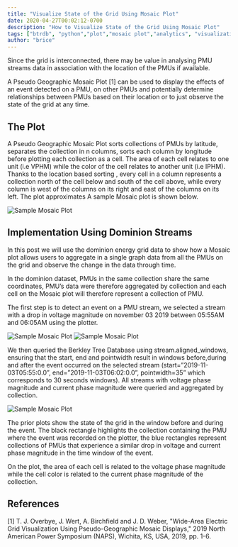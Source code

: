 ```yaml
---
title: "Visualize State of the Grid Using Mosaic Plot"
date: 2020-04-27T00:02:12-0700
description: "How to Visualize State of the Grid Using Mosaic Plot"
tags: ["btrdb", "python","plot","mosaic plot","analytics", "visualization"]
author: "brice"
---
```


Since the grid is interconnected, there may be value in analysing PMU streams data in association with the location of the PMUs if available.

A Pseudo Geographic Mosaic Plot [1] can be used to display the effects of an event detected on a PMU, on other PMUs and potentially determine relationships between PMUs based on their location or to just observe the state of the grid at any time.

## The Plot
 
A Pseudo Geographic Mosaic Plot sorts collections of PMUs by latitude, separates the collection in n columns, sorts each column by longitude before plotting each collection as a cell. The area of each cell relates to one unit (i.e VPHM) while the color of the cell relates to another unit (i.e IPHM).
 Thanks to the location based sorting , every cell in a column represents a collection north of the cell below and south of the cell above, while every column is west of the columns on its right and east of the columns on its left. The plot approximates 
A sample Mosaic plot is shown below.

![Sample Mosaic Plot](/media/post/2020-04-27-mosaic-plot/sample_mosaic_plot.png)

## Implementation Using Dominion Streams

In this post we will use the dominion energy grid data to show how a Mosaic plot allows users to aggregate in a single graph data from all the PMUs on the grid and observe the change in the data through time.

In the dominion dataset, PMUs in the same collection share the same coordinates, PMU’s data were therefore aggregated by collection and each cell on the Mosaic plot will therefore represent a collection of PMU. 

The first step is to detect an event on a PMU stream, we selected a stream with a drop in voltage magnitude on november 03 2019 between 05:55AM and 06:05AM using the plotter.

![Sample Mosaic Plot](/media/post/2020-04-27-mosaic-plot/index_event_on_plotter.png)
![Sample Mosaic Plot](/media/post/2020-04-27-mosaic-plot/zoomed_event_on_plotter.png)

We then queried the Berkley Tree Database using stream.aligned_windows, ensuring that the start, end and pointwidth result in windows before,during and after the event occurred on the selected stream (start=”2019-11-03T05:55:0.0”, end=”2019-11-03T06:02:0.0”, pointwidth=35” which corresponds to 30 seconds windows). All streams with voltage phase magnitude and current phase magnitude were queried and aggregated by collection. 

![Sample Mosaic Plot](/media/post/2020-04-27-mosaic-plot/before_during_event.png)

The prior plots show the state of the grid in the window before and during the event. The black rectangle highlights the collection containing the PMU where the event was recorded on the plotter, the blue rectangles represent collections of PMUs that experience a similar drop in voltage and current phase magnitude in the time window of the event.

On the plot, the area of each cell is related to the voltage phase magnitude while the cell color is related to the current phase magnitude of the collection. 

## References

[1] T. J. Overbye, J. Wert, A. Birchfield and J. D. Weber, "Wide-Area Electric Grid Visualization Using Pseudo-Geographic Mosaic Displays," 2019 North American Power Symposium (NAPS), Wichita, KS, USA, 2019, pp. 1-6.

